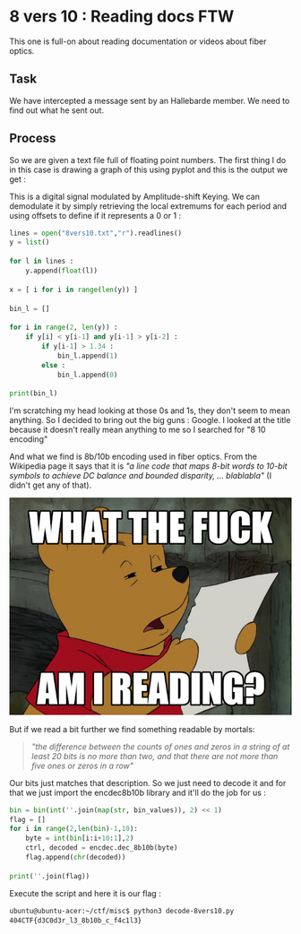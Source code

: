 # 8 vers 10 : Reading docs FTW

This one is full-on about reading documentation or videos about fiber optics.

## Task

We have intercepted a message sent by an Hallebarde member. We need to find out what he sent out.

## Process

So we are given a text file full of floating point numbers. The first thing I do in this case is drawing a graph of this using pyplot and this is the output we get :



This is a digital signal modulated by Amplitude-shift Keying. We can demodulate it by simply retrieving the local extremums for each period and using offsets to define if it represents a 0 or 1 :

```python
lines = open("8vers10.txt","r").readlines()
y = list()

for l in lines :
    y.append(float(l))

x = [ i for i in range(len(y)) ]

bin_l = []

for i in range(2, len(y)) :
    if y[i] < y[i-1] and y[i-1] > y[i-2] :
        if y[i-1] > 1.34 :
            bin_l.append(1)
        else :
            bin_l.append(0)
            
print(bin_l)
```

I'm scratching my head looking at those 0s and 1s, they don't seem to mean anything. So I decided to bring out the big guns : Google. I looked at the title because it doesn't really mean anything to me so I searched for "8 10 encoding"

And what we find is 8b/10b encoding used in fiber optics. From the Wikipedia page it says that it is *"a line code that maps 8-bit words to 10-bit symbols to achieve DC balance and bounded disparity, ... blablabla"* (I didn't get any of that).

![](./pics/bruh.jpg "Spikey round")

 But if we read a bit further we find something readable by mortals: 
 > *"the difference between the counts of ones and zeros in a string of at least 20 bits is no more than two, and that there are not more than five ones or zeros in a row"*
 
Our bits just matches that description. So we just need to decode it and for that we just import the encdec8b10b library and it'll do the job for us :

```python
bin = bin(int(''.join(map(str, bin_values)), 2) << 1)
flag = []
for i in range(2,len(bin)-1,10):
    byte = int(bin[i:i+10:1],2)
    ctrl, decoded = encdec.dec_8b10b(byte)
    flag.append(chr(decoded))

print(''.join(flag))
```
Execute the script and here it is our flag :
```sh
ubuntu@ubuntu-acer:~/ctf/misc$ python3 decode-8vers10.py
404CTF{d3C0d3r_l3_8b10b_c_f4c1l3}
```







